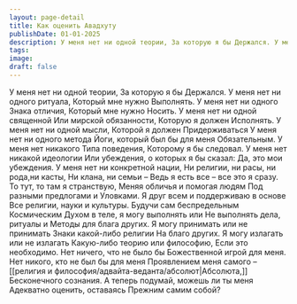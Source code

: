 ```yaml
---
layout: page-detail
title: Как оценить Авадхуту
publishDate: 01-01-2025
description: У меня нет ни одной теории, За которую я бы Держался. У меня нет ни одного ритуала, Который мне нужно Выполнять. У меня нет ни одного Знака отличия, Который мне нужно Носить. У меня нет ни одной священной...
tags:
image:
draft: false
---
```

У меня нет ни одной теории, За которую я бы Держался. У меня нет ни одного ритуала, Который мне нужно Выполнять. У меня нет ни одного Знака отличия, Который мне нужно Носить. У меня нет ни одной священной  Или мирской  обязанности, Которую я должен  Исполнять. У меня нет ни одной мысли, Которой я должен Придерживаться У меня нет ни одного метода  Йоги, который был бы для меня Обязательным. У меня нет никакого Типа поведения, Которому я бы следовал. У меня нет никакой идеологии  Или убеждения, о которых я бы сказал: Да, это мои убеждения. У меня нет ни конкретной нации, Ни религии, ни расы, ни рода,ни касты,  Ни клана, ни семьи – Ведь я есть все – все это я сразу. То тут, то там я странствую, Меняя обличья и помогая людям Под разными предлогами и Уловками. Я друг всем и поддерживаю в основе Все религии, науки и культуры. Будучи сам беспредельным Космическим Духом в теле, я могу выполнять или Не выполнять дела, ритуалы и Методы для блага других. Я могу принимать или не принимать Знаки какой-либо религии На благо других. Я могу излагать или не излагать Какую-либо теорию или философию, Если это необходимо. Нет ничего, что не было бы Божественной игрой для меня. Нет никого, кто не был бы для меня  Проявлением меня самого – [[религия и философия/адвайта-веданта/абсолют|Абсолюта,]] Бесконечного сознания. А теперь подумай, можешь ли ты меня  Адекватно оценить, оставаясь Прежним самим собой?